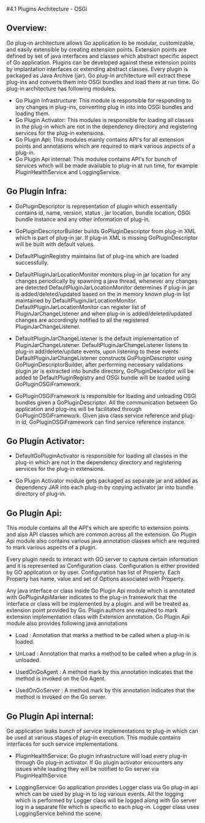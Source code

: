 #4.1 Plugins Architecture - OSGi

## Overview:

Go plug-in architecture allows Go application to be modular, customizable, and easily extensible by creating extension points.
Extension points are defined by set of java interfaces and classes which abstract specific aspect of Go application.
Plugins can be developed against these extension points by implantation interfaces or extending abstract classes.
Every plugin is packaged as Java Archive (jar). Go plug-in architecture will extract these plug-ins and converts them into OSGi bundles and load them at run time.
Go plug-in architecture has following modules.

- Go Plugin Infrastructure:
		This module is responsible for responding to any changes in plug-ins, converting plug in into into OSGi bundles and loading them.
- Go Plugin Activator:
		This modules is responsible for loading all classes in the plug-in which are not in the dependency directory and registering services for the plug-in extensions.
- Go Plugin Api:
		This modules mainly contains API's for all extension points and annotations which are required to mark various aspects of a plug-in.
- Go Plugin Api internal:
		This modules contains API's for bunch of services which will be made available to plug-in at run time, for example PluginHealthService and LoggingService.

## Go Plugin Infra:

-	GoPluginDescriptor is representation of plugin which essentially contains id, name, version, status , jar location, bundle location, OSGi bundle instance and any other information of plug-in.


-	GoPluginDescriptorBuilder builds GoPluginDescriptor from plug-in XML which is part of plug-in jar. If plug-in XML is missing GoPluginDescriptor will be built with default values.


-	DefaultPluginRegistry maintains list of plug-ins which are loaded successfully.


-	DefaultPluginJarLocationMonitor monitors plug-in jar location for any changes periodically by spawning a java thread, whenever any changes are detected DefaultPluginJarLocationMonitor determines if plug-in jar is added/deleted/updated based on the in memory known plug-in list maintained by DefaultPluginJarLocationMonitor. DefaultPluginJarLocationMonitor can register list of PluginJarChangeListener and when plug-in is added/deleted/updated changes are accordingly notified to all the registered PluginJarChangeListener.

-	DefaultPluginJarChangeListener is the default implementation of PluginJarChangeListener.  DefaultPluginJarChangeListener listens to plug-in add/delete/update events, upon listening to these events DefaultPluginJarChangeListener constructs GoPluginDescriptor using GoPluginDescriptorBuilder, after performing necessary validations plugin jar is extracted into bundle directory, GoPluginDescriptor will be added to DefaultPluginRegistry and OSGi bundle will be loaded using GoPluginOSGiFramework.

-	GoPluginOSGiFramework is responsible for loading and unloading OSGi bundles given a GoPluginDescriptor. All the communication between Go application and plug-ins will be facilitated through GoPluginOSGiFramework. Given java class service reference and plug-in id, GoPluginOSGiFramework can find service reference instance.


## Go Plugin Activator:

-	DefaultGoPluginActivator is responsible for loading all classes in the plug-in which are not in the dependency directory and registering services for the plug-in extensions.

-	Go Plugin Activator module gets packaged as separate jar and added as dependency JAR into each plug-in by copying activator jar into bundle directory of plug-in.

## Go Plugin Api:

This module contains all the API's which are specific to extension points and also API classes which are common across all the extension. Go Plugin Api module also contains various java annotation classes which are
required to mark various aspects of a plugin.

Every plugin needs to interact with GO server to capture certain information and it is represented as Configuration class. Configuration is either provided by GO application or by user. Configuration has list of Property. Each
Property has name, value and set of Options associated with Property.

Any java interface or class inside Go Plugin Api module which is annotated with GoPluginApiMarker indicates to the plug-in framework that the interface or class will be implemented by a plugin. and will be treated as extension point provided by Go. Plugin authors are required to mark extension implementation class with Extension annotation. Go Plugin Api module also provides following java annotations

- Load : Annotation that marks a method to be called when a plug-in is loaded.

- UnLoad : Annotation that marks a method to be called when a plug-in is unloaded.

- UsedOnGoAgent : A method mark by this annotation indicates that the method is invoked on the Go Agent.

- UsedOnGoServer : A method mark by this annotation indicates that the method is invoked on the Go server.

## Go Plugin Api internal:

Go application leaks bunch of service implementations to plug-in which can be used at various stages of plug-in execution. This module contains interfaces for such service implementations.

- PluginHealthService: Go plugin infrastructure will load every plug-in through Go plug-in activator. If Go plugin activator encounters any issues while loading they will be notified to Go server via PluginHealthService

- LoggingService: Go application provides Logger class via Go plug-in api which can be used by plug-in to log various events. All the logging which is performed by Logger class will be logged along with Go server log in a separate file which is specific to each plug-in. Logger class uses LoggingService behind the scene.

